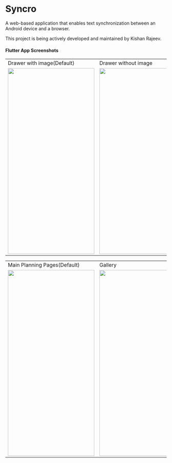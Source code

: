 # Syncro

A web-based application that enables text synchronization between an Android device and a browser.

This project is being actively developed and maintained by Kishan Rajeev.

#### Flutter App Screenshots

<table>
  <tr>
    <td>Drawer with image(Default)</td>
     <td>Drawer without image</td>
  </tr>
  <tr>
    <td><img src="https://user-images.githubusercontent.com/125786083/219973507-4477826f-9ec6-48d9-8a27-64f413f22903.jpg" width=270 height=580></td>
    <td><img src="https://user-images.githubusercontent.com/125786083/219973505-3f34ebb3-3d0e-48c6-80dc-c01956e97d45.jpg" width=270 height=580></td>
  </tr>
 </table>

<table>
  <tr>
    <td>Main Planning Pages(Default)</td>
     <td>Gallery</td>
  </tr>
  <tr>
    <td><img src="https://user-images.githubusercontent.com/125786083/219973502-2eaa380f-522c-42c5-bd8c-607db9546f0b.jpg" width=270 height=580></td>
    <td><img src="https://user-images.githubusercontent.com/125786083/219973501-3c823b22-b343-4291-875e-9006a16f0252.jpg" width=270 height=580></td>
  </tr>
 </table>
